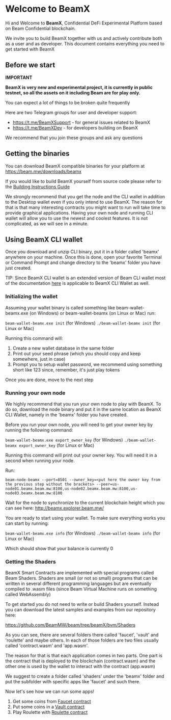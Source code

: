 
# Welcome to BeamX

Hi and Welcome to **BeamX**, Confidential DeFi Experimental Platform based on Beam Confidential blockchain.

We invite you to build BeamX together with us and actively contribute both as a user and as developer. 
This document contains everything you need to get started with BeamX

## Before we start


**IMPORTANT**

**BeamX is very new and experimental project, it is currently in public testnet, so all the assets on it including Beam are for play only.**

You can expect a lot of things to be broken quite frequently

Here are two Telegram groups for user and developer support:
* https://t.me/BeamXSupport - for general issues related to BeamX
* https://t.me/BeamXDev     - for developers building on BeamX

We recommend that you join these groups and ask any questions 

## Getting the binaries

You can download BeamX compatible binaries for your platform at https://beam.mw/downloads/beamx

If you would like to build BeamX yourself from source code please refer to the [Building Instructions Guide](https://github.com/BeamMW/beam/wiki/How-to-build)

We strongly recommend that you get the node and the CLI wallet in addition to the Desktop wallet even if you only intend to use BeamX. The reason for that is that many interesting contracts you might want to run will take time to provide graphical applications. Having your own node and running CLI wallet will allow you to use the newest and coolest features. It is not complicated, as we will see in a minute.

## Using BeamX CLI wallet

Once you download and unzip CLI binary, put it in a folder called 'beamx' anywhere on your machine. Once this is done, open your favorite Terminal or Command Prompt and change directory to the 'beamx' folder you have just created.

TIP: Since BeamX CLI wallet is an extended version of Beam CLI wallet most of the documentation [here](https://beam.mw/docs/cli) is applicable to BeamX CLI Wallet as well.

### Initializing the wallet

Assuming your wallet binary is called something like beam-wallet-beamx.exe (on Windows) or beam-wallet-beamx (on Linux or Mac) run:

`beam-wallet-beamx.exe init` (for Windows)
`./beam-wallet-beamx init` (for Linux or Mac)

Running this command will:
1. Create a new wallet database in the same folder
2. Print out your seed phrase (which you should copy and keep somewhere, just in case)
3. Prompt you to setup wallet password, we recommend using something short like 123 since, remember, it's just play tokens

Once you are done, move to the next step

### Running your own node

We highly recommend that you run your own node to play with BeamX. To do so, download the node binary and put it in the same location as BeamX CLI Wallet, namely in the 'beamx' folder you have created.

Before you run your own node, you will need to get your owner key by running the following command:

`beam-wallet-beamx.exe export_owner_key` (for Windows)
`./beam-wallet-beamx export_owner_key` (for Linux or Mac)

Running this command will print out your owner key. You will need it in a second when running your node.

Run:

`beam-node-beamx --port=8501 --owner_key=<put here the owner key from the previous step without the brackets> --peer=us-node01.beamx.beam.mw:8100,us-node02.beamx.beam.mw:8100,us-node03.beamx.beam.mw:8100`

Wait for the node to synchronize to the current blockchain height which you can see here: http://beamx.explorer.beam.mw/

You are ready to start using your wallet. To make sure everything works you can start by running:

`beam-wallet-beamx.exe info` (for Windows)
`./beam-wallet-beamx info` (for Linux or Mac)

Which should show that your balance is currently 0

### Getting the Shaders

BeamX Smart Contracts are implemented with special programs called Beam Shaders. Shaders are small (or not so small) programs that can be written in several different programming languages but are eventually compiled to .wasm files (since Beam Virtual Machine runs on something called WebAssembly)

To get started you do not need to write or build Shaders yourself. Instead you can download the latest samples and examples from our repository here:

https://github.com/BeamMW/beam/tree/beamX/bvm/Shaders

As you can see, there are several folders there called 'faucet', 'vault' and 'roulette' and maybe others. In each of those folders are two files usually called 'contract.wasm' and 'app.wasm'.

The reason for that is that each application comes in two parts. One part is the contract that is deployed to the blockchain (contract.wasm) and the other one is used by the wallet to interact with the contract (app.wasm)

We suggest to create a folder called 'shaders' under the 'beamx' folder and put the subfolder with specific apps like 'faucet' and such there.

Now let's see how we can run some apps!

1. Get some coins from [Faucet contract](https://github.com/BeamMW/beam/wiki/Using-BeamX-Faucet-contract-with-CLI-Wallet)
2. Put some coins in a [Vault contract](https://github.com/BeamMW/beam/wiki/Using-BeamX-Vault-contract-with-CLI-Wallet)
3. Play Roulette with [Roulette contract](https://github.com/BeamMW/beam/wiki/Using-BeamX-Roulette-contract-with-CLI-Wallet)